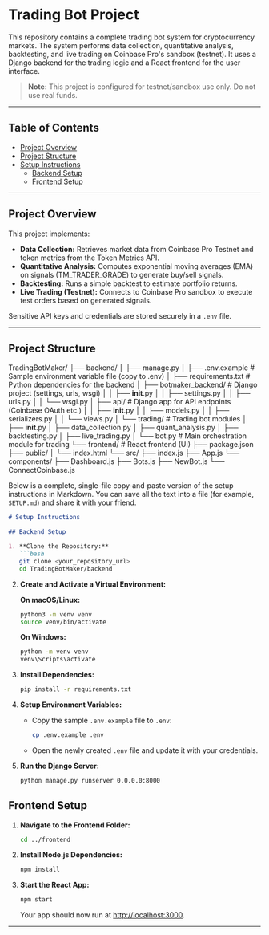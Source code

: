 # Trading Bot Project

This repository contains a complete trading bot system for cryptocurrency markets. The system performs data collection, quantitative analysis, backtesting, and live trading on Coinbase Pro's sandbox (testnet). It uses a Django backend for the trading logic and a React frontend for the user interface.

> **Note:** This project is configured for testnet/sandbox use only. Do not use real funds.

---

## Table of Contents

- [Project Overview](#project-overview)
- [Project Structure](#project-structure)
- [Setup Instructions](#setup-instructions)
  - [Backend Setup](#backend-setup)
  - [Frontend Setup](#frontend-setup)



---

## Project Overview

This project implements:
- **Data Collection:** Retrieves market data from Coinbase Pro Testnet and token metrics from the Token Metrics API.
- **Quantitative Analysis:** Computes exponential moving averages (EMA) on signals (TM_TRADER_GRADE) to generate buy/sell signals.
- **Backtesting:** Runs a simple backtest to estimate portfolio returns.
- **Live Trading (Testnet):** Connects to Coinbase Pro sandbox to execute test orders based on generated signals.

Sensitive API keys and credentials are stored securely in a `.env` file.

---

## Project Structure
TradingBotMaker/
├── backend/
│   ├── manage.py
│   ├── .env.example         # Sample environment variable file (copy to .env)
│   ├── requirements.txt     # Python dependencies for the backend
│   ├── botmaker_backend/    # Django project (settings, urls, wsgi)
│   │   ├── __init__.py
│   │   ├── settings.py
│   │   ├── urls.py
│   │   └── wsgi.py
│   ├── api/                 # Django app for API endpoints (Coinbase OAuth etc.)
│   │   ├── __init__.py
│   │   ├── models.py
│   │   ├── serializers.py
│   │   └── views.py
│   └── trading/             # Trading bot modules
│       ├── __init__.py
│       ├── data_collection.py
│       ├── quant_analysis.py
│       ├── backtesting.py
│       ├── live_trading.py
│       └── bot.py         # Main orchestration module for trading
└── frontend/                # React frontend (UI)
    ├── package.json
    ├── public/
    │   └── index.html
    └── src/
        ├── index.js
        ├── App.js
        └── components/
            ├── Dashboard.js
            ├── Bots.js
            ├── NewBot.js
            └── ConnectCoinbase.js


Below is a complete, single-file copy‑and‑paste version of the setup instructions in Markdown. You can save all the text into a file (for example, `SETUP.md`) and share it with your friend.

```markdown
# Setup Instructions

## Backend Setup

1. **Clone the Repository:**
   ```bash
   git clone <your_repository_url>
   cd TradingBotMaker/backend
   ```

2. **Create and Activate a Virtual Environment:**

   **On macOS/Linux:**
   ```bash
   python3 -m venv venv
   source venv/bin/activate
   ```

   **On Windows:**
   ```bash
   python -m venv venv
   venv\Scripts\activate
   ```

3. **Install Dependencies:**
   ```bash
   pip install -r requirements.txt
   ```

4. **Setup Environment Variables:**
   - Copy the sample `.env.example` file to `.env`:
     ```bash
     cp .env.example .env
     ```
   - Open the newly created `.env` file and update it with your credentials. 
  

5. **Run the Django Server:**
   ```bash
   python manage.py runserver 0.0.0.0:8000
   ```

## Frontend Setup

1. **Navigate to the Frontend Folder:**
   ```bash
   cd ../frontend
   ```

2. **Install Node.js Dependencies:**
   ```bash
   npm install
   ```

3. **Start the React App:**
   ```bash
   npm start
   ```
   Your app should now run at [http://localhost:3000](http://localhost:3000).

---


